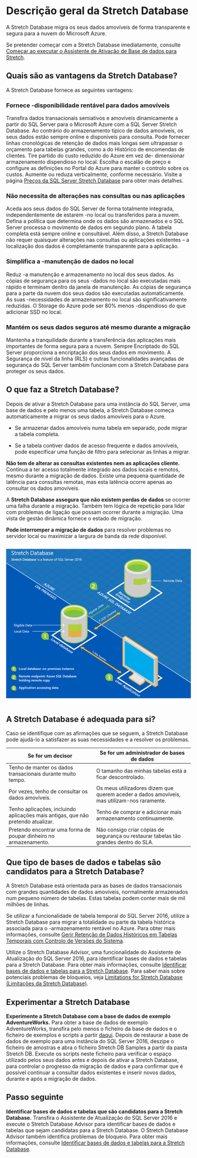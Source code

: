 <properties
    pageTitle="Descrição geral da Stretch Database | Microsoft Azure"
    description="Saiba como a Stretch Database migra os seus dados amovíveis de forma transparente e segura para a nuvem do Microsoft Azure."
    services="sql-server-stretch-database"
    documentationCenter=""
    authors="douglaslMS"
    manager=""
    editor=""/>

<tags
    ms.service="sql-server-stretch-database"
    ms.workload="data-management"
    ms.tgt_pltfrm="na"
    ms.devlang="na"
    ms.topic="get-started-article"
    ms.date="06/27/2016"
    ms.author="douglasl"/>


# Descrição geral da Stretch Database

A Stretch Database migra os seus dados amovíveis de forma transparente e segura para a nuvem do Microsoft Azure.

Se pretender começar com a Stretch Database imediatamente, consulte [Começar ao executar o Assistente de Ativação de Base de dados para Stretch](sql-server-stretch-database-wizard.md).

## Quais são as vantagens da Stretch Database?
A Stretch Database fornece as seguintes vantagens:

### Fornece \-disponibilidade rentável para dados amovíveis
Transfira dados transacionais semiativos e amovíveis dinamicamente a partir do SQL Server para o Microsoft Azure com a SQL Server Stretch Database. Ao contrário do armazenamento típico de dados amovíveis, os seus dados estão sempre online e disponíveis para consulta. Pode fornecer linhas cronológicas de retenção de dados mais longas sem ultrapassar o orçamento para tabelas grandes, como a do Histórico de encomendas de clientes. Tire partido do custo reduzido do Azure em vez de\- dimensionar armazenamento dispendioso no local. Escolha o escalão de preço e configure as definições no Portal do Azure para manter o controlo sobre os custos. Aumente ou reduza verticalmente, conforme necessário. Visite a página [Preços da SQL Server Stretch Database](https://azure.microsoft.com/pricing/details/sql-server-stretch-database/) para obter mais detalhes.

### Não necessita de alterações nas consultas ou nas aplicações
Aceda aos seus dados do SQL Server de forma totalmente integrada, independentemente de estarem \-no local ou transferidos para a nuvem.  Defina a política que determina onde os dados são armazenados e o SQL Server processa o movimento de dados em segundo plano. A tabela completa está sempre online e consultável. Além disso, a Stretch Database não requer quaisquer alterações nas consultas ou aplicações existentes – a localização dos dados é completamente transparente para a aplicação.

### Simplifica a \-manutenção de dados no local
Reduz \-a manutenção e armazenamento no local dos seus dados. As cópias de segurança para os seus \-dados no local são executadas mais rápido e terminam dentro da janela de manutenção. As cópias de segurança para a parte da nuvem dos seus dados são executadas automaticamente. As suas \-necessidades de armazenamento no local são significativamente reduzidas. O Storage do Azure pode ser 80% menos \-dispendioso do que adicionar SSD no local.

### Mantém os seus dados seguros até mesmo durante a migração
Mantenha a tranquilidade durante a transferência das aplicações mais importantes de forma segura para a nuvem. Sempre Encriptado do SQL Server proporciona a encriptação dos seus dados em movimento. A Segurança de nível da linha (RLS) e outras funcionalidades avançadas de segurança do SQL Server também funcionam com a Stretch Database para proteger os seus dados.

## O que faz a Stretch Database?
Depois de ativar a Stretch Database para uma instância do SQL Server, uma base de dados e pelo menos uma tabela, a Stretch Database começa automaticamente a migrar os seus dados amovíveis para o Azure.

-   Se armazenar dados amovíveis numa tabela em separado, pode migrar a tabela completa.

-   Se a tabela contiver dados de acesso frequente e dados amovíveis, pode especificar uma função de filtro para selecionar as linhas a migrar.

**Não tem de alterar as consultas existentes nem as aplicações cliente.** Continua a ter acesso totalmente integrado aos dados locais e remotos, mesmo durante a migração de dados. Existe uma pequena quantidade de latência para consultas remotas, mas esta latência ocorre apenas ao consultar os dados amovíveis.

A **Stretch Database assegura que não existem perdas de dados** se ocorrer uma falha durante a migração. Também tem lógica de repetição para lidar com problemas de ligação que possam ocorrer durante a migração. Uma vista de gestão dinâmica fornece o estado de migração.

**Pode interromper a migração de dados** para resolver problemas no servidor local ou maximizar a largura de banda da rede disponível.

![Descrição geral da stretch database][StretchOverviewImage1]

## A Stretch Database é adequada para si?
Caso se identifique com as afirmações que se seguem, a Stretch Database pode ajudá-lo a satisfazer as suas necessidades e a resolver os problemas.

|Se for um decisor|Se for um administrador de bases de dados|
|------------------------------|-------------------|
|Tenho de manter os dados transacionais durante muito tempo.|O tamanho das minhas tabelas está a ficar descontrolado.|
|Por vezes, tenho de consultar os dados amovíveis.|Os meus utilizadores dizem que querem aceder a dados amovíveis, mas utilizam-nos raramente.|
|Tenho aplicações, incluindo aplicações mais antigas, que não pretendo atualizar.|Tenho de comprar e adicionar mais armazenamento continuamente.|
|Pretendo encontrar uma forma de poupar dinheiro no armazenamento.|Não consigo criar cópias de segurança ou restaurar tabelas tão grandes dentro do SLA.|

## Que tipo de bases de dados e tabelas são candidatos para a Stretch Database?
A Stretch Database está orientada para as bases de dados transacionais com grandes quantidades de dados amovíveis, normalmente armazenados num pequeno número de tabelas. Estas tabelas podem conter mais de mil milhões de linhas.

Se utilizar a funcionalidade de tabela temporal do SQL Server 2016, utilize a Stretch Database para migrar a totalidade ou parte da tabela histórica associada para o \-armazenamento rentável no Azure. Para obter mais informações, consulte [Gerir Retenção de Dados Históricos em Tabelas Temporais com Controlo de Versões do Sistema](https://msdn.microsoft.com/library/mt637341.aspx).

Utilize o Stretch Database Advisor, uma funcionalidade do Assistente de Atualização do SQL Server 2016, para identificar bases de dados e tabelas para a Stretch Database. Para obter mais informações, consulte [Identificar bases de dados e tabelas para a Stretch Database](sql-server-stretch-database-identify-databases.md). Para saber mais sobre potenciais problemas de bloqueios, veja [Limitations for Stretch Database (Limitações da Stretch Database)](sql-server-stretch-database-limitations.md).

## Experimentar a Stretch Database
**Experimente a Stretch Database com a base de dados de exemplo AdventureWorks.** Para obter a base de dados de exemplo AdventureWorks, transfira pelo menos o ficheiro da base de dados e o ficheiro de exemplos e scripts a partir [daqui](https://www.microsoft.com/download/details.aspx?id=49502). Depois de restaurar a base de dados de exemplo para uma instância do SQL Server 2016, deszipe o ficheiro de amostras e abra o ficheiro Stretch DB Samples a partir da pasta Stretch DB. Execute os scripts neste ficheiro para verificar o espaço utilizado pelos seus dados antes e depois de ativar a Stretch Database, para controlar o progresso da migração de dados e para confirmar que é possível continuar a consultar dados existentes e inserir novos dados, durante e após a migração de dados.

## Passo seguinte
**Identificar bases de dados e tabelas que são candidatos para a Stretch Database.** Transfira o Assistente de Atualização do SQL Server 2016 e execute o Stretch Database Advisor para identificar bases de dados e tabelas que sejam candidatas para a Stretch Database. O Stretch Database Advisor também identifica problemas de bloqueio. Para obter mais informações, consulte [Identificar bases de dados e tabelas para a Stretch Database](sql-server-stretch-database-identify-databases.md).

<!--Image references-->
[StretchOverviewImage1]: ./media/sql-server-stretch-database-overview/StretchDBOverview.png
[StretchOverviewImage2]: ./media/sql-server-stretch-database-overview/StretchDBOverview1.png
[StretchOverviewImage3]: ./media/sql-server-stretch-database-overview/StretchDBOverview2.png



<!--HONumber=Sep16_HO3-->


